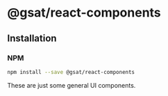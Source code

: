 # @gsat/react-components

## Installation

### NPM

```sh
npm install --save @gsat/react-components
```

These are just some general UI components.
